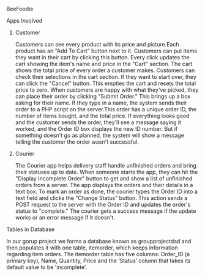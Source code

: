 BeeFoodie 

Apps Involved
  1. Customer

      Customers can see every product with its price and picture.Each product has an "Add To Cart" button next to it. Customers can put items they want in their cart by clicking this button. Every click updates the cart showing the item's name and price in the "Cart" section. The cart shows the total price of every order a customer makes. Customers can check their selections in the cart section. If they want to start over, they can click the "Cancel" button. This empties the cart and resets the total price to zero. When customers are happy with what they've picked, they can place their order by clicking "Submit Order." This brings up a box asking for their name. If they type in a name, the system sends their order to a PHP script on the server.This order has a unique order ID, the number of items bought, and the total price. If everything looks good and the customer sends the order, they'll see a message saying it worked, and the Order ID box displays the new ID number. But if something doesn't go as planned, the system will show a message telling the customer the order wasn't successful.

3. Courier

   The Courier app helps delivery staff handle unfinished orders and bring their statuses up to date. When someone starts the app, they can hit the "Display Incomplete Order" button to get and show a list of unfinished orders from a server. The app displays the orders and their details in a text box. To mark an order as done, the courier types the Order ID into a text field and clicks the "Change Status" button. This action sends a POST request to the server with the Order ID and updates the order's status to "complete." The courier gets a success message if the update works or an error message if it doesn't.

Tables in Database

In our gorup project we forms a database known as groupprojectdad and then populates it with one table, itemorder, which keeps information regarding item orders. The itemorder table has five columns: Order_ID (a primary key), Name, Quantity, Price and the ‘Status’ column that takes its default value to be 'incomplete'. 

